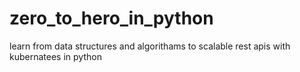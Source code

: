 # zero_to_hero_in_python
learn from data structures and algorithams to scalable rest apis with kubernatees in python 
